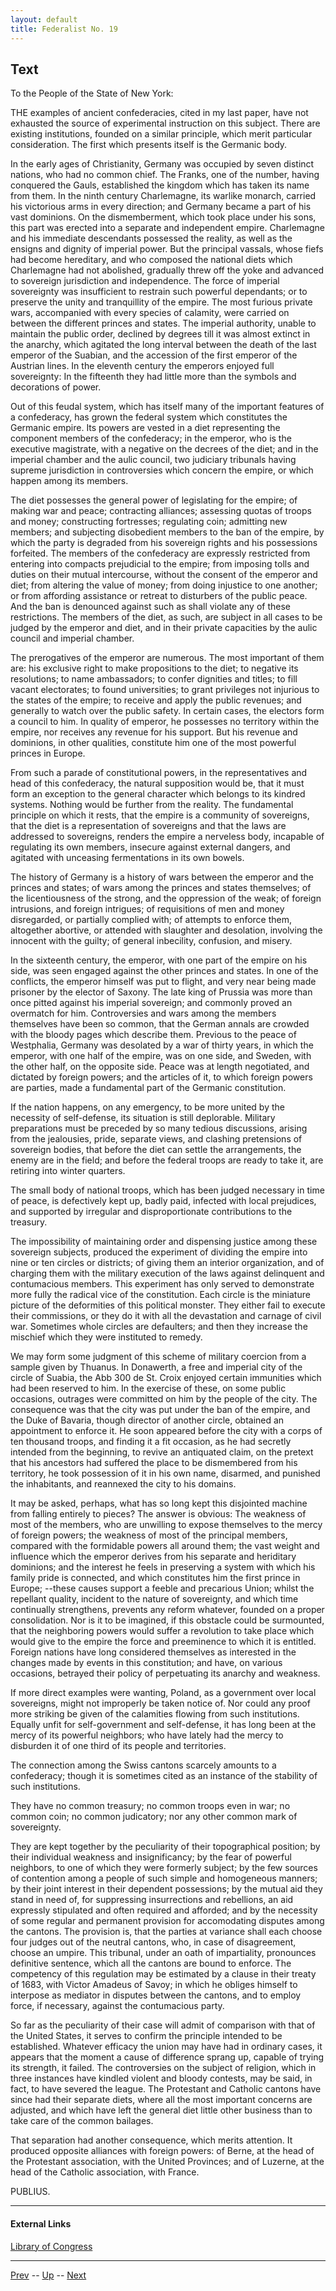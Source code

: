 ```yaml
---
layout: default
title: Federalist No. 19
---
```


## Text

To the People of the State of New York:

THE examples of ancient confederacies, cited in my last paper, have not exhausted the source of experimental instruction on this subject. There are existing institutions, founded on a similar principle, which merit particular consideration. The first which presents itself is the Germanic body.

In the early ages of Christianity, Germany was occupied by seven distinct nations, who had no common chief. The Franks, one of the number, having conquered the Gauls, established the kingdom which has taken its name from them. In the ninth century Charlemagne, its warlike monarch, carried his victorious arms in every direction; and Germany became a part of his vast dominions. On the dismemberment, which took place under his sons, this part was erected into a separate and independent empire. Charlemagne and his immediate descendants possessed the reality, as well as the ensigns and dignity of imperial power. But the principal vassals, whose fiefs had become hereditary, and who composed the national diets which Charlemagne had not abolished, gradually threw off the yoke and advanced to sovereign jurisdiction and independence. The force of imperial sovereignty was insufficient to restrain such powerful dependants; or to preserve the unity and tranquillity of the empire. The most furious private wars, accompanied with every species of calamity, were carried on between the different princes and states. The imperial authority, unable to maintain the public order, declined by degrees till it was almost extinct in the anarchy, which agitated the long interval between the death of the last emperor of the Suabian, and the accession of the first emperor of the Austrian lines. In the eleventh century the emperors enjoyed full sovereignty: In the fifteenth they had little more than the symbols and decorations of power.

Out of this feudal system, which has itself many of the important features of a confederacy, has grown the federal system which constitutes the Germanic empire. Its powers are vested in a diet representing the component members of the confederacy; in the emperor, who is the executive magistrate, with a negative on the decrees of the diet; and in the imperial chamber and the aulic council, two judiciary tribunals having supreme jurisdiction in controversies which concern the empire, or which happen among its members.

The diet possesses the general power of legislating for the empire; of making war and peace; contracting alliances; assessing quotas of troops and money; constructing fortresses; regulating coin; admitting new members; and subjecting disobedient members to the ban of the empire, by which the party is degraded from his sovereign rights and his possessions forfeited. The members of the confederacy are expressly restricted from entering into compacts prejudicial to the empire; from imposing tolls and duties on their mutual intercourse, without the consent of the emperor and diet; from altering the value of money; from doing injustice to one another; or from affording assistance or retreat to disturbers of the public peace. And the ban is denounced against such as shall violate any of these restrictions. The members of the diet, as such, are subject in all cases to be judged by the emperor and diet, and in their private capacities by the aulic council and imperial chamber.

The prerogatives of the emperor are numerous. The most important of them are: his exclusive right to make propositions to the diet; to negative its resolutions; to name ambassadors; to confer dignities and titles; to fill vacant electorates; to found universities; to grant privileges not injurious to the states of the empire; to receive and apply the public revenues; and generally to watch over the public safety. In certain cases, the electors form a council to him. In quality of emperor, he possesses no territory within the empire, nor receives any revenue for his support. But his revenue and dominions, in other qualities, constitute him one of the most powerful princes in Europe.

From such a parade of constitutional powers, in the representatives and head of this confederacy, the natural supposition would be, that it must form an exception to the general character which belongs to its kindred systems. Nothing would be further from the reality. The fundamental principle on which it rests, that the empire is a community of sovereigns, that the diet is a representation of sovereigns and that the laws are addressed to sovereigns, renders the empire a nerveless body, incapable of regulating its own members, insecure against external dangers, and agitated with unceasing fermentations in its own bowels.

The history of Germany is a history of wars between the emperor and the princes and states; of wars among the princes and states themselves; of the licentiousness of the strong, and the oppression of the weak; of foreign intrusions, and foreign intrigues; of requisitions of men and money disregarded, or partially complied with; of attempts to enforce them, altogether abortive, or attended with slaughter and desolation, involving the innocent with the guilty; of general inbecility, confusion, and misery.

In the sixteenth century, the emperor, with one part of the empire on his side, was seen engaged against the other princes and states. In one of the conflicts, the emperor himself was put to flight, and very near being made prisoner by the elector of Saxony. The late king of Prussia was more than once pitted against his imperial sovereign; and commonly proved an overmatch for him. Controversies and wars among the members themselves have been so common, that the German annals are crowded with the bloody pages which describe them. Previous to the peace of Westphalia, Germany was desolated by a war of thirty years, in which the emperor, with one half of the empire, was on one side, and Sweden, with the other half, on the opposite side. Peace was at length negotiated, and dictated by foreign powers; and the articles of it, to which foreign powers are parties, made a fundamental part of the Germanic constitution.

If the nation happens, on any emergency, to be more united by the necessity of self-defense, its situation is still deplorable. Military preparations must be preceded by so many tedious discussions, arising from the jealousies, pride, separate views, and clashing pretensions of sovereign bodies, that before the diet can settle the arrangements, the enemy are in the field; and before the federal troops are ready to take it, are retiring into winter quarters.

The small body of national troops, which has been judged necessary in time of peace, is defectively kept up, badly paid, infected with local prejudices, and supported by irregular and disproportionate contributions to the treasury.

The impossibility of maintaining order and dispensing justice among these sovereign subjects, produced the experiment of dividing the empire into nine or ten circles or districts; of giving them an interior organization, and of charging them with the military execution of the laws against delinquent and contumacious members. This experiment has only served to demonstrate more fully the radical vice of the constitution. Each circle is the miniature picture of the deformities of this political monster. They either fail to execute their commissions, or they do it with all the devastation and carnage of civil war. Sometimes whole circles are defaulters; and then they increase the mischief which they were instituted to remedy.

We may form some judgment of this scheme of military coercion from a sample given by Thuanus. In Donawerth, a free and imperial city of the circle of Suabia, the Abb 300 de St. Croix enjoyed certain immunities which had been reserved to him. In the exercise of these, on some public occasions, outrages were committed on him by the people of the city. The consequence was that the city was put under the ban of the empire, and the Duke of Bavaria, though director of another circle, obtained an appointment to enforce it. He soon appeared before the city with a corps of ten thousand troops, and finding it a fit occasion, as he had secretly intended from the beginning, to revive an antiquated claim, on the pretext that his ancestors had suffered the place to be dismembered from his territory, he took possession of it in his own name, disarmed, and punished the inhabitants, and reannexed the city to his domains.

It may be asked, perhaps, what has so long kept this disjointed machine from falling entirely to pieces? The answer is obvious: The weakness of most of the members, who are unwilling to expose themselves to the mercy of foreign powers; the weakness of most of the principal members, compared with the formidable powers all around them; the vast weight and influence which the emperor derives from his separate and heriditary dominions; and the interest he feels in preserving a system with which his family pride is connected, and which constitutes him the first prince in Europe; --these causes support a feeble and precarious Union; whilst the repellant quality, incident to the nature of sovereignty, and which time continually strengthens, prevents any reform whatever, founded on a proper consolidation. Nor is it to be imagined, if this obstacle could be surmounted, that the neighboring powers would suffer a revolution to take place which would give to the empire the force and preeminence to which it is entitled. Foreign nations have long considered themselves as interested in the changes made by events in this constitution; and have, on various occasions, betrayed their policy of perpetuating its anarchy and weakness.

If more direct examples were wanting, Poland, as a government over local sovereigns, might not improperly be taken notice of. Nor could any proof more striking be given of the calamities flowing from such institutions. Equally unfit for self-government and self-defense, it has long been at the mercy of its powerful neighbors; who have lately had the mercy to disburden it of one third of its people and territories.

The connection among the Swiss cantons scarcely amounts to a confederacy; though it is sometimes cited as an instance of the stability of such institutions.

They have no common treasury; no common troops even in war; no common coin; no common judicatory; nor any other common mark of sovereignty.

They are kept together by the peculiarity of their topographical position; by their individual weakness and insignificancy; by the fear of powerful neighbors, to one of which they were formerly subject; by the few sources of contention among a people of such simple and homogeneous manners; by their joint interest in their dependent possessions; by the mutual aid they stand in need of, for suppressing insurrections and rebellions, an aid expressly stipulated and often required and afforded; and by the necessity of some regular and permanent provision for accomodating disputes among the cantons. The provision is, that the parties at variance shall each choose four judges out of the neutral cantons, who, in case of disagreement, choose an umpire. This tribunal, under an oath of impartiality, pronounces definitive sentence, which all the cantons are bound to enforce. The competency of this regulation may be estimated by a clause in their treaty of 1683, with Victor Amadeus of Savoy; in which he obliges himself to interpose as mediator in disputes between the cantons, and to employ force, if necessary, against the contumacious party.

So far as the peculiarity of their case will admit of comparison with that of the United States, it serves to confirm the principle intended to be established. Whatever efficacy the union may have had in ordinary cases, it appears that the moment a cause of difference sprang up, capable of trying its strength, it failed. The controversies on the subject of religion, which in three instances have kindled violent and bloody contests, may be said, in fact, to have severed the league. The Protestant and Catholic cantons have since had their separate diets, where all the most important concerns are adjusted, and which have left the general diet little other business than to take care of the common bailages.

That separation had another consequence, which merits attention. It produced opposite alliances with foreign powers: of Berne, at the head of the Protestant association, with the United Provinces; and of Luzerne, at the head of the Catholic association, with France.
 
PUBLIUS.

---
#### External Links
[Library of Congress]()

---

[Prev](18.md) -- [Up](README.md) -- [Next](20.md)
